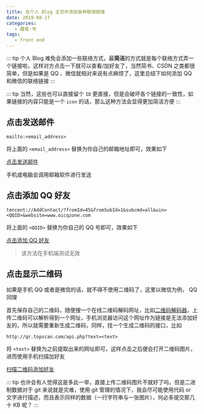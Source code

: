 ```yaml
---
title: 在个人 Blog 主页中添加各种联络链接
date: 2019-08-17
categories:
   - 趣笔·书
tags:
   - front end
---
```


::: tip
个人 Blog 难免会添加一些联络方式，最**简洁**的方式就是每个联络方式弄一个链接啦，这样对方点击一下就可以查看/加好友了，当然简书、CSDN 之类都很简单，但是如果是 QQ 、微信就相对来说有点麻烦了，这里总结下如何添加 QQ 和微信的联络链接
:::

<!-- more -->

::: tip
当然，这些也可以直接留个 `ID` 更直接，但是会破坏各个链接的一致性，如果链接的内容只能是一个 `icon` 的话，那么这种方法会显得更加简洁方便
:::

## 点击发送邮件

```
mailto:<email_address>
```

将上面的 `<email_address>` 替换为你自己的邮箱地址即可，效果如下

<a href="mailto:sigure_mo@163.com">点击发送邮件</a>

手机或电脑会调用邮箱软件进行发送

## 点击添加 QQ 好友

```
tencent://AddContact/?fromId=45&fromSubId=1&subcmd=all&uin=<QQID>&website=www.oicqzone.com
```

将上面的 `<QQID>` 替换为你自己的 QQ 号即可，效果如下

<a href="tencent://AddContact/?fromId=45&fromSubId=1&subcmd=all&uin=240377379&website=www.oicqzone.com">点击添加 QQ 好友</a>

> 该方法在手机端测试无效

## 点击显示二维码

如果是手机 QQ 或者是微信的话，就不得不使用二维码了，这里以微信为例， QQ 同理

首先保存自己的二维码，随便搜一个在线二维码解码网址，比如[二维码解码器](https://jiema.wwei.cn/)，上传二维码可以解析得到一个网址，手机浏览器访问这个网址作为链接是无法添加好友的，所以就需要重新生成二维码，同样，找一个生成二维码的接口，比如

```
http://qr.topscan.com/api.php?text=<text>
```

将 `<text>` 替换为之前提取出来的网址即可，这样点击之后便会打开二维码图片，进而使用手机扫描加好友

<a href="http://qr.topscan.com/api.php?text=https://u.wechat.com/EPDjgRrQutXUU-K1XzT9X_0">扫描二维码添加好友</a>

::: tip
也许会有人觉得这是多此一举，直接上传二维码图片不就好了吗，但是二进制数据对于 git 来说就是灾难，使用 git 管理的情况下，我会尽可能使用代码 or 文字进行描述，而且表示同样的数据（一行字符串与一张图片），何必多提交那几十 KB 呢？
:::
